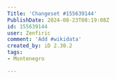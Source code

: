 ```yaml
---
Title: 'Changeset #155639144'
PublishDate: 2024-08-23T08:19:08Z
id: 155639144
user: Zenfiric
comment: 'Add #wikidata'
created_by: iD 2.30.2
tags:
- Montenegro

---
```

